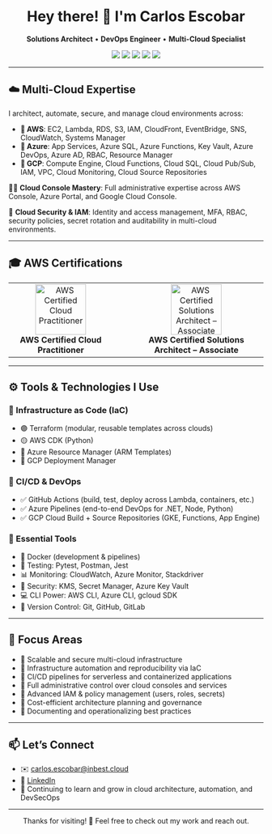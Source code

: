 <h1 align="center">Hey there! 👋 I'm Carlos Escobar</h1>

<p align="center">
  <strong>Solutions Architect</strong> • <strong>DevOps Engineer</strong> • <strong>Multi-Cloud Specialist</strong>
</p>

<p align="center">
  <img src="https://img.shields.io/badge/AWS-Expert-F7941D?logo=amazonaws" />
  <img src="https://img.shields.io/badge/Azure-Engineer-0078D4?logo=microsoftazure" />
  <img src="https://img.shields.io/badge/GCP-Specialist-4285F4?logo=googlecloud" />
  <img src="https://img.shields.io/badge/Terraform-IaC-5C4EE5?logo=terraform" />
  <img src="https://img.shields.io/badge/GitHub%20Actions-CI/CD-2088FF?logo=githubactions" />
</p>

---

## ☁️ Multi-Cloud Expertise

I architect, automate, secure, and manage cloud environments across:

- **🔶 AWS**: EC2, Lambda, RDS, S3, IAM, CloudFront, EventBridge, SNS, CloudWatch, Systems Manager
- **🔷 Azure**: App Services, Azure SQL, Azure Functions, Key Vault, Azure DevOps, Azure AD, RBAC, Resource Manager
- **🔵 GCP**: Compute Engine, Cloud Functions, Cloud SQL, Cloud Pub/Sub, IAM, VPC, Cloud Monitoring, Cloud Source Repositories

🧑‍💼 **Cloud Console Mastery**: Full administrative expertise across AWS Console, Azure Portal, and Google Cloud Console.

🔐 **Cloud Security & IAM**: Identity and access management, MFA, RBAC, security policies, secret rotation and auditability in multi-cloud environments.

---

## 🎓 AWS Certifications

<table align="center">
  <tr>
    <td align="center">
      <img src="https://images.credly.com/images/00634f82-b07f-4bbd-a6bb-53de397fc3a6/image.png" height="100" alt="AWS Certified Cloud Practitioner" /><br/>
      <strong>AWS Certified Cloud Practitioner</strong>
    </td>
    <td align="center" style="padding-left: 40px;">
      <img src="https://images.credly.com/images/0e284c3f-5164-4b21-8660-0d84737941bc/image.png" height="100" alt="AWS Certified Solutions Architect – Associate" /><br/>
      <strong>AWS Certified Solutions Architect – Associate</strong>
    </td>
  </tr>
</table>

---

## ⚙️ Tools & Technologies I Use

### 🧱 Infrastructure as Code (IaC)
- 🟣 Terraform (modular, reusable templates across clouds)
- 🟡 AWS CDK (Python)
- 🔷 Azure Resource Manager (ARM Templates)
- 🔵 GCP Deployment Manager

### 🚀 CI/CD & DevOps
- ✅ GitHub Actions (build, test, deploy across Lambda, containers, etc.)
- ✅ Azure Pipelines (end-to-end DevOps for .NET, Node, Python)
- ✅ GCP Cloud Build + Source Repositories (GKE, Functions, App Engine)

### 🧰 Essential Tools
- 🐳 Docker (development & pipelines)
- 🧪 Testing: Pytest, Postman, Jest
- 📊 Monitoring: CloudWatch, Azure Monitor, Stackdriver
- 🔐 Security: KMS, Secret Manager, Azure Key Vault
- 💻 CLI Power: AWS CLI, Azure CLI, gcloud SDK
- 🔄 Version Control: Git, GitHub, GitLab

---

## 🧠 Focus Areas

- 🔹 Scalable and secure multi-cloud infrastructure
- 🔹 Infrastructure automation and reproducibility via IaC
- 🔹 CI/CD pipelines for serverless and containerized applications
- 🔹 Full administrative control over cloud consoles and services
- 🔹 Advanced IAM & policy management (users, roles, secrets)
- 🔹 Cost-efficient architecture planning and governance
- 🔹 Documenting and operationalizing best practices

---

## 📫 Let’s Connect

- ✉️ carlos.escobar@inbest.cloud  
- 💼 [LinkedIn](https://www.linkedin.com/in/carlos-roberto-escobar-ibarra-91646930b) <!-- Replace with your actual LinkedIn -->
- 🎯 Continuing to learn and grow in cloud architecture, automation, and DevSecOps

---

<p align="center">
  Thanks for visiting! 🚀 Feel free to check out my work and reach out.
</p>
